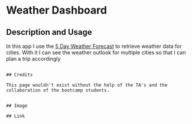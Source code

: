 # Weather Dashboard

## Description and Usage

In this app I use the [5 Day Weather Forecast](https://openweathermap.org/forecast5) to retrieve weather data for cities. 
With it I can see the weather outlook for multiple cities so that I can plan a trip accordingly
```

## Credits

This page wouldn't exist without the help of the TA's and the collaboration of the bootcamp students.


## Image

## Link


